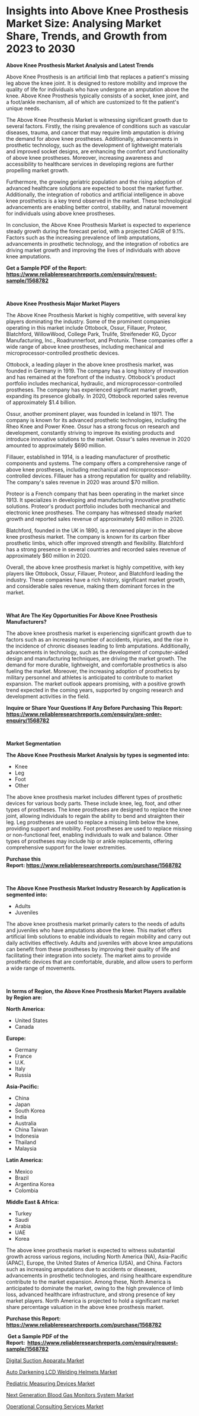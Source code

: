 <p><h1>Insights into Above Knee Prosthesis Market Size: Analysing Market Share, Trends, and Growth from 2023 to 2030</h1></p><p><strong>Above Knee Prosthesis Market Analysis and Latest Trends</strong></p>
<p><p>Above Knee Prosthesis is an artificial limb that replaces a patient's missing leg above the knee joint. It is designed to restore mobility and improve the quality of life for individuals who have undergone an amputation above the knee. Above Knee Prosthesis typically consists of a socket, knee joint, and a foot/ankle mechanism, all of which are customized to fit the patient's unique needs.</p><p>The Above Knee Prosthesis Market is witnessing significant growth due to several factors. Firstly, the rising prevalence of conditions such as vascular diseases, trauma, and cancer that may require limb amputation is driving the demand for above knee prostheses. Additionally, advancements in prosthetic technology, such as the development of lightweight materials and improved socket designs, are enhancing the comfort and functionality of above knee prostheses. Moreover, increasing awareness and accessibility to healthcare services in developing regions are further propelling market growth.</p><p>Furthermore, the growing geriatric population and the rising adoption of advanced healthcare solutions are expected to boost the market further. Additionally, the integration of robotics and artificial intelligence in above knee prosthetics is a key trend observed in the market. These technological advancements are enabling better control, stability, and natural movement for individuals using above knee prostheses.</p><p>In conclusion, the Above Knee Prosthesis Market is expected to experience steady growth during the forecast period, with a projected CAGR of 9.1%. Factors such as the increasing prevalence of limb amputations, advancements in prosthetic technology, and the integration of robotics are driving market growth and improving the lives of individuals with above knee amputations.</p></p>
<p><strong>Get a Sample PDF of the Report:&nbsp; <a href="https://www.reliableresearchreports.com/enquiry/request-sample/1568782">https://www.reliableresearchreports.com/enquiry/request-sample/1568782</a></strong></p>
<p>&nbsp;</p>
<p><strong>Above Knee Prosthesis Major Market Players</strong></p>
<p><p>The Above Knee Prosthesis Market is highly competitive, with several key players dominating the industry. Some of the prominent companies operating in this market include Ottobock, Ossur, Fillauer, Proteor, Blatchford, WillowWood, College Park, Trulife, Streifeneder KG, Dycor Manufacturing, Inc., Roadrunnerfoot, and Protunix. These companies offer a wide range of above knee prostheses, including mechanical and microprocessor-controlled prosthetic devices.</p><p>Ottobock, a leading player in the above knee prosthesis market, was founded in Germany in 1919. The company has a long history of innovation and has remained at the forefront of the industry. Ottobock's product portfolio includes mechanical, hydraulic, and microprocessor-controlled prostheses. The company has experienced significant market growth, expanding its presence globally. In 2020, Ottobock reported sales revenue of approximately $1.4 billion.</p><p>Ossur, another prominent player, was founded in Iceland in 1971. The company is known for its advanced prosthetic technologies, including the Rheo Knee and Power Knee. Ossur has a strong focus on research and development, constantly striving to improve its existing products and introduce innovative solutions to the market. Ossur's sales revenue in 2020 amounted to approximately $690 million.</p><p>Fillauer, established in 1914, is a leading manufacturer of prosthetic components and systems. The company offers a comprehensive range of above knee prostheses, including mechanical and microprocessor-controlled devices. Fillauer has a strong reputation for quality and reliability. The company's sales revenue in 2020 was around $70 million.</p><p>Proteor is a French company that has been operating in the market since 1913. It specializes in developing and manufacturing innovative prosthetic solutions. Proteor's product portfolio includes both mechanical and electronic knee prostheses. The company has witnessed steady market growth and reported sales revenue of approximately $40 million in 2020.</p><p>Blatchford, founded in the UK in 1890, is a renowned player in the above knee prosthesis market. The company is known for its carbon fiber prosthetic limbs, which offer improved strength and flexibility. Blatchford has a strong presence in several countries and recorded sales revenue of approximately $60 million in 2020.</p><p>Overall, the above knee prosthesis market is highly competitive, with key players like Ottobock, Ossur, Fillauer, Proteor, and Blatchford leading the industry. These companies have a rich history, significant market growth, and considerable sales revenue, making them dominant forces in the market.</p></p>
<p>&nbsp;</p>
<p><strong>What Are The Key Opportunities For Above Knee Prosthesis Manufacturers?</strong></p>
<p><p>The above knee prosthesis market is experiencing significant growth due to factors such as an increasing number of accidents, injuries, and the rise in the incidence of chronic diseases leading to limb amputations. Additionally, advancements in technology, such as the development of computer-aided design and manufacturing techniques, are driving the market growth. The demand for more durable, lightweight, and comfortable prosthetics is also fueling the market. Moreover, the increasing adoption of prosthetics by military personnel and athletes is anticipated to contribute to market expansion. The market outlook appears promising, with a positive growth trend expected in the coming years, supported by ongoing research and development activities in the field.</p></p>
<p><strong>Inquire or Share Your Questions If Any Before Purchasing This Report: <a href="https://www.reliableresearchreports.com/enquiry/pre-order-enquiry/1568782">https://www.reliableresearchreports.com/enquiry/pre-order-enquiry/1568782</a></strong></p>
<p>&nbsp;</p>
<p><strong>Market Segmentation</strong></p>
<p><strong>The Above Knee Prosthesis Market Analysis by types is segmented into:</strong></p>
<p><ul><li>Knee</li><li>Leg</li><li>Foot</li><li>Other</li></ul></p>
<p><p>The above knee prosthesis market includes different types of prosthetic devices for various body parts. These include knee, leg, foot, and other types of prostheses. The knee prostheses are designed to replace the knee joint, allowing individuals to regain the ability to bend and straighten their leg. Leg prostheses are used to replace a missing limb below the knee, providing support and mobility. Foot prostheses are used to replace missing or non-functional feet, enabling individuals to walk and balance. Other types of prostheses may include hip or ankle replacements, offering comprehensive support for the lower extremities.</p></p>
<p><strong>Purchase this Report:&nbsp;<a href="https://www.reliableresearchreports.com/purchase/1568782">https://www.reliableresearchreports.com/purchase/1568782</a></strong></p>
<p>&nbsp;</p>
<p><strong>The Above Knee Prosthesis Market Industry Research by Application is segmented into:</strong></p>
<p><ul><li>Adults</li><li>Juveniles</li></ul></p>
<p><p>The above knee prosthesis market primarily caters to the needs of adults and juveniles who have amputations above the knee. This market offers artificial limb solutions to enable individuals to regain mobility and carry out daily activities effectively. Adults and juveniles with above knee amputations can benefit from these prostheses by improving their quality of life and facilitating their integration into society. The market aims to provide prosthetic devices that are comfortable, durable, and allow users to perform a wide range of movements.</p></p>
<p>&nbsp;</p>
<p><strong>In terms of Region, the Above Knee Prosthesis Market Players available by Region are:</strong></p>
<p>
    <p> <strong> North America: </strong>
        <ul>
            <li>United States</li>
            <li>Canada</li>
        </ul>
        </p> 
    <p> <strong> Europe: </strong>
        <ul>
            <li>Germany</li>
            <li>France</li>
            <li>U.K.</li>
            <li>Italy</li>
            <li>Russia</li>
        </ul>
        </p> 
    <p> <strong> Asia-Pacific: </strong>
        <ul>
            <li>China</li>
            <li>Japan</li>
            <li>South Korea</li>
            <li>India</li>
            <li>Australia</li>
            <li>China Taiwan</li>
            <li>Indonesia</li>
            <li>Thailand</li>
            <li>Malaysia</li>
        </ul>
        </p> 
    <p> <strong> Latin America: </strong>
        <ul>
            <li>Mexico</li>
            <li>Brazil</li>
            <li>Argentina Korea</li>
            <li>Colombia</li>
        </ul>
        </p> 
    <p> <strong> Middle East & Africa: </strong>
        <ul>
            <li>Turkey</li>
            <li>Saudi</li>
            <li>Arabia</li>
            <li>UAE</li>
            <li>Korea</li>
        </ul>
    </p>
    </p>
<p><p>The above knee prosthesis market is expected to witness substantial growth across various regions, including North America (NA), Asia-Pacific (APAC), Europe, the United States of America (USA), and China. Factors such as increasing amputations due to accidents or diseases, advancements in prosthetic technologies, and rising healthcare expenditure contribute to the market expansion. Among these, North America is anticipated to dominate the market, owing to the high prevalence of limb loss, advanced healthcare infrastructure, and strong presence of key market players. North America is projected to hold a significant market share percentage valuation in the above knee prosthesis market.</p></p>
<p><strong>Purchase this Report: <a href="https://www.reliableresearchreports.com/purchase/1568782">https://www.reliableresearchreports.com/purchase/1568782</a></strong></p>
<p>&nbsp;<strong>Get a Sample PDF of the Report:&nbsp;&nbsp;<a href="https://www.reliableresearchreports.com/enquiry/request-sample/1568782">https://www.reliableresearchreports.com/enquiry/request-sample/1568782</a></strong></p>
<p><strong></strong></p>
<p><p><a href="https://github.com/Chiragrp25/Market-Research-Report-List-1/blob/main/digital-suction-apparatu-market.md">Digital Suction Apparatu Market</a></p><p><a href="https://medium.com/@aliwilldvm/auto-darkening-lcd-welding-helmets-market-outlook-industry-overview-and-forecast-2023-to-2030-f0fd11a39a8d">Auto Darkening LCD Welding Helmets Market</a></p><p><a href="https://www.linkedin.com/pulse/pediatric-measuring-devices-market-challenges-opportunities-c2zec/">Pediatric Measuring Devices Market</a></p><p><a href="https://www.linkedin.com/pulse/next-generation-blood-gas-monitors-system-market-research-qmmic/">Next Generation Blood Gas Monitors System Market</a></p><p><a href="https://github.com/YashRP12/Market-Research-Report-List-1/blob/main/operational-consulting-services-market.md">Operational Consulting Services Market</a></p></p>